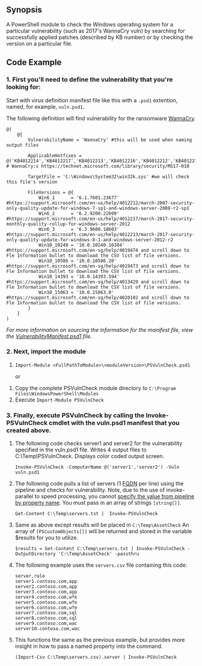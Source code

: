 ## Synopsis

A PowerShell module to check the Windows operating system for a particular vulnerability (such as 2017's WannaCry vuln) by searching for successfully applied patches (described by KB number) or by checking the version on a particular file.

## Code Example

### 1. First you'll need to define the vulnerability that you're looking for:
Start with virus definition manifest file like this with a `.psd1` extention, named, for example,  `vuln.psd1`.

The following definition will find vulnerability for the ransomware [WannaCry](https://en.wikipedia.org/wiki/WannaCry_ransomware_attack).
```
@(
    @{
        VulnerabilityName = 'WannaCry' #this will be used when naming output files
        
        ApplicableHotfixes = @('KB4012214','KB4012217','KB4012213','KB4012216','KB4012212','KB4012215','KB4012606','4013198','4013429') # WannaCry:s https://technet.microsoft.com/library/security/MS17-010
        
        TargetFile = 'C:\Windows\System32\win32k.sys' #we will check this file's version
        
        FileVersions = @{
            Win6_1      = '6.1.7601.23677'   #https://support.microsoft.com/en-us/help/4012212/march-2007-security-only-quality-update-for-windows-7-sp1-and-windows-server-2008-r2-sp1 
            Win6_2      = '6.2.9200.22099'   #https://support.microsoft.com/en-us/help/4012217/march-2017-security-monthly-quality-rollup-for-windows-server-2012
            Win6_3      = '6.3.9600.18603'   #https://support.microsoft.com/en-us/help/4012213/march-2017-security-only-quality-update-for-windows-8-1-and-windows-server-2012-r2
            Win10_10240 = '10.0.10240.16384' #https://support.microsoft.com/en-sg/help/4019474 and scroll down to Fle Information bullet to download the CSV list of file versions.
            Win10_10586 = '10.0.10586.20'    #https://support.microsoft.com/en-sg/help/4019473 and scroll down to Fle Information bullet to download the CSV list of file versions.
            Win10_14393 = '10.0.14393.594'   #https://support.microsoft.com/en-sg/help/4013429 and scroll down to Fle Information bullet to download the CSV list of file versions.
            Win10_15063 = '10.0.15063.0'     #https://support.microsoft.com/en-sg/help/4020102 and scroll down to Fle Information bullet to download the CSV list of file versions.
        }
    }
)
```
*For more information on sourcing the information for the manifest file, view the [VulnerabilityManifest.psd1](./1.1.0/VulnerabilityManifest.psd1) file.*

### 2. Next, import the module

1. `Import-Module <FullPathToModule>\<moduleVersion>\PSVulnCheck.psd1`

    or

1) Copy the complete PSVulnCheck module directory to `C:\Program Files\WindowsPowerShell\Modules`
2) Execute `Import-Module PSVulnCheck`

### 3. Finally, execute PSVulnCheck by calling the Invoke-PSVulnCheck cmdlet with the vuln.psd1 manifest that you created above.

  1. The following code checks server1 and server2 for the vulnerability specified in the vuln.psd1 file.  Writes 4 output files to C:\Temp\PSVulnCheck.  Displays color coded output screen.

         Invoke-PSVulnCheck -ComputerName @('server1','server2') -Vuln vuln.psd1

  2. The following code pulls a list of servers (1 [FQDN](https://www.google.com/search?q=FQDN&ie=utf-8&oe=utf-8) per line) using the pipeline and checks for vulnerability.  Note, due to the use of invoke-parallel to speed processing, you cannot [specify the value from pipeline by property name](https://blogs.technet.microsoft.com/heyscriptingguy/2013/03/25/learn-about-using-powershell-value-binding-by-property-name/).  You must pass in an array of strings `[string[]]`.

         Get-Content C:\Temp\servers.txt |  Invoke-PSVulnCheck

  3. Same as above except results will be placed in `C:\Temp\AssetCheck` An array of  `[PSCustomObjects[]]` will be returned and stored in the variable $results for you to utilize.
    
         $results = Get-Content C:\Temp\servers.txt | Invoke-PSVulnCheck -OutputDirectory 'C:\Temp\AssetCheck' -passthru

  4. The following example uses the `servers.csv` file containing this code:

         server,role
         server1.contoso.com,app
         server2.contoso.com,app
         server3.contoso.com,app
         server4.contoso.com,wfe
         server5.contoso.com,wfe
         server6.contoso.com,wfe
         server7.contoso.com,sql
         server8.contoso.com,sql
         server9.contoso.com,wac
         server10.contoso.com,wac

  5. This functions the same as the previous example, but provides more insight in how to pass a named property into the command.

         (Import-Csv C:\Temp\servers.csv).server | Invoke-PSVulnCheck